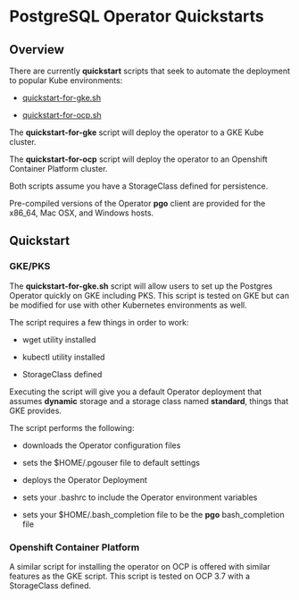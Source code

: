 # PostgreSQL Operator Quickstarts

## Overview

There are currently **quickstart** scripts that seek to automate the deployment to popular Kube environments:

- [quickstart-for-gke.sh](../examples/quickstart-for-gke.sh) 

- [quickstart-for-ocp.sh](../examples/quickstart-for-ocp.sh) 

The **quickstart-for-gke** script will deploy the operator to a GKE Kube cluster.

The **quickstart-for-ocp** script will deploy the operator to an Openshift Container Platform cluster.

Both scripts assume you have a StorageClass defined for persistence.

Pre-compiled versions of the Operator **pgo** client are provided for the x86_64, Mac OSX, and Windows hosts.

## Quickstart

### GKE/PKS

The **quickstart-for-gke.sh** script will allow users to set up the Postgres Operator quickly on GKE including PKS. This script is tested on GKE but can be modified for use with other Kubernetes environments as well.

The script requires a few things in order to work:

- wget utility installed 

- kubectl utility installed 

- StorageClass defined 

Executing the script will give you a default Operator deployment that assumes **dynamic** storage and a storage class named **standard**, things that GKE provides.

The script performs the following:

- downloads the Operator configuration files 

- sets the $HOME/.pgouser file to default settings 

- deploys the Operator Deployment 

- sets your .bashrc to include the Operator environment variables 

- sets your $HOME/.bash_completion file to be the **pgo** bash_completion file

### Openshift Container Platform

A similar script for installing the operator on OCP is offered with similar features as the GKE script. This script is tested on OCP 3.7 with a StorageClass defined.
